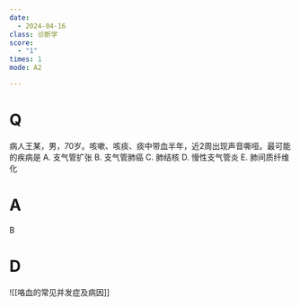 ```yaml
---
date:
  - 2024-04-16
class: 诊断学
score:
  - "1"
times: 1
mode: A2

---
```



# Q
病人王某，男，70岁。咳嗽、咳痰、痰中带血半年，近2周出现声音嘶哑。最可能的疾病是
A. 支气管扩张 B. 支气管肺癌 C. 肺结核
D. 慢性支气管炎 E. 肺间质纤维化

# A

B



# D
![[咯血的常见并发症及病因]]